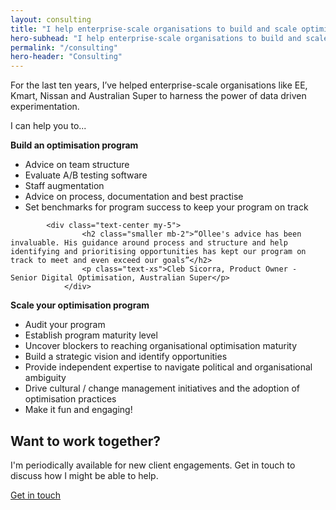 ```yaml
---
layout: consulting
title: "I help enterprise-scale organisations to build and scale optimisation programs that get results"
hero-subhead: "I help enterprise-scale organisations to build and scale optimisation programs that get results"
permalink: "/consulting"
hero-header: "Consulting"
---
```


<p>
For the last ten years, I’ve helped enterprise-scale organisations like EE, Kmart, Nissan and Australian Super to harness the power of data driven experimentation.
</p>

<p>
I can help you to...
</p>
<p>
<strong>
Build an optimisation program
</strong>
</p>
<ul class="list">
<li>Advice on team structure</li>
<li>Evaluate A/B testing software</li> 
<li>Staff augmentation</li>
<li>Advice on process, documentation and best practise</li>
<li>Set benchmarks for program success to keep your program on track</li>
</ul>

 			<div class="text-center my-5">
    				<h2 class="smaller mb-2">“Ollee's advice has been invaluable. His guidance around process and structure and help identifying and prioritising opportunities has kept our program on track to meet and even exceed our goals”</h2>
    				<p class="text-xs">Cleb Sicorra, Product Owner - Senior Digital Optimisation, Australian Super</p>
    			</div>

<p>
<strong>
Scale your optimisation program</strong>
</p>

<ul class="list">
<li>Audit your program</li>
<li>Establish program maturity level</li>
<li>Uncover blockers to reaching organisational optimisation maturity</li>
<li>Build a strategic vision and identify opportunities</li>
<li>Provide independent expertise to navigate political and organisational ambiguity</li>
<li>Drive cultural / change management initiatives and the adoption of optimisation practices</li>
<li>Make it fun and engaging!</li>
</ul>

<div class="border bg-warning px-5 py-5 mt-5">
<h2 class="mt-5">Want to work together? </h2>

<p>
I'm periodically available for new client engagements. Get in touch to discuss how I might be able to help.
</p>
<a class="btn btn-primary btn-lg mt-1" href="/services/free-consultation" id="">Get in touch</a>
</div>

</div>
